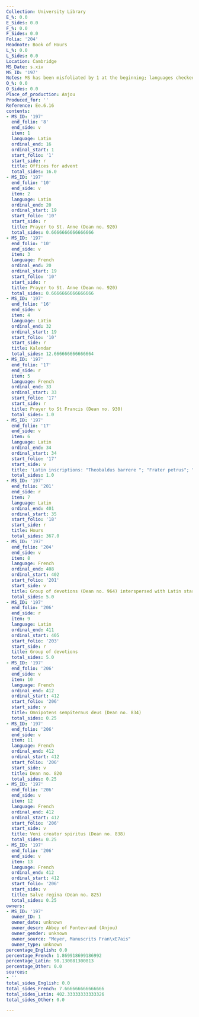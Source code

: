 ```yaml
---
Collection: University Library
E_%: 0.0
E_Sides: 0.0
F_%: 0.0
F_Sides: 0.0
Folia: '204'
Headnote: Book of Hours
L_%: 0.0
L_Sides: 0.0
Location: Cambridge
MS_Date: s.xiv
MS_ID: '197'
Notes: MS has been misfoliated by 1 at the beginning; languages checked by KAM
O_%: 0.0
O_Sides: 0.0
Place_of_production: Anjou
Produced_for: ''
Reference: Ee.6.16
contents:
- MS_ID: '197'
  end_folio: '8'
  end_side: v
  item: 1
  language: Latin
  ordinal_end: 16
  ordinal_start: 1
  start_folio: '1'
  start_side: r
  title: Offices for advent
  total_sides: 16.0
- MS_ID: '197'
  end_folio: '10'
  end_side: v
  item: 2
  language: Latin
  ordinal_end: 20
  ordinal_start: 19
  start_folio: '10'
  start_side: r
  title: Prayer to St. Anne (Dean no. 920)
  total_sides: 0.6666666666666666
- MS_ID: '197'
  end_folio: '10'
  end_side: v
  item: 3
  language: French
  ordinal_end: 20
  ordinal_start: 19
  start_folio: '10'
  start_side: r
  title: Prayer to St. Anne (Dean no. 920)
  total_sides: 0.6666666666666666
- MS_ID: '197'
  end_folio: '16'
  end_side: v
  item: 4
  language: Latin
  ordinal_end: 32
  ordinal_start: 19
  start_folio: '10'
  start_side: r
  title: Kalendar
  total_sides: 12.666666666666664
- MS_ID: '197'
  end_folio: '17'
  end_side: r
  item: 5
  language: French
  ordinal_end: 33
  ordinal_start: 33
  start_folio: '17'
  start_side: r
  title: Prayer to St Francis (Dean no. 930)
  total_sides: 1.0
- MS_ID: '197'
  end_folio: '17'
  end_side: v
  item: 6
  language: Latin
  ordinal_end: 34
  ordinal_start: 34
  start_folio: '17'
  start_side: v
  title: 'Latin inscriptions: "Theobaldus barrere "; "Frater petrus"; "Frater andreas"'
  total_sides: 1.0
- MS_ID: '197'
  end_folio: '201'
  end_side: r
  item: 7
  language: Latin
  ordinal_end: 401
  ordinal_start: 35
  start_folio: '18'
  start_side: r
  title: Hours
  total_sides: 367.0
- MS_ID: '197'
  end_folio: '204'
  end_side: v
  item: 8
  language: French
  ordinal_end: 408
  ordinal_start: 402
  start_folio: '201'
  start_side: v
  title: Group of devotions (Dean no. 964) interspersed with Latin starting on 203r
  total_sides: 5.0
- MS_ID: '197'
  end_folio: '206'
  end_side: r
  item: 9
  language: Latin
  ordinal_end: 411
  ordinal_start: 405
  start_folio: '203'
  start_side: r
  title: Group of devotions
  total_sides: 5.0
- MS_ID: '197'
  end_folio: '206'
  end_side: v
  item: 10
  language: French
  ordinal_end: 412
  ordinal_start: 412
  start_folio: '206'
  start_side: v
  title: Omnipotens sempiternus deus (Dean no. 834)
  total_sides: 0.25
- MS_ID: '197'
  end_folio: '206'
  end_side: v
  item: 11
  language: French
  ordinal_end: 412
  ordinal_start: 412
  start_folio: '206'
  start_side: v
  title: Dean no. 820
  total_sides: 0.25
- MS_ID: '197'
  end_folio: '206'
  end_side: v
  item: 12
  language: French
  ordinal_end: 412
  ordinal_start: 412
  start_folio: '206'
  start_side: v
  title: Veni creator spiritus (Dean no. 838)
  total_sides: 0.25
- MS_ID: '197'
  end_folio: '206'
  end_side: v
  item: 13
  language: French
  ordinal_end: 412
  ordinal_start: 412
  start_folio: '206'
  start_side: v
  title: Salve regina (Dean no. 825)
  total_sides: 0.25
owners:
- MS_ID: '197'
  owner_ID: 1
  owner_date: unknown
  owner_descr: Abbey of Fontevraud (Anjou)
  owner_gender: unknown
  owner_source: "Meyer, Manuscrits Fran\xE7ais"
  owner_type: unknown
percentage_English: 0.0
percentage_French: 1.869918699186992
percentage_Latin: 98.130081300813
percentage_Other: 0.0
sources:
- ''
total_sides_English: 0.0
total_sides_French: 7.666666666666666
total_sides_Latin: 402.33333333333326
total_sides_Other: 0.0

---
```

